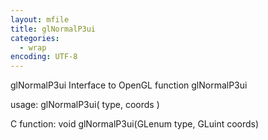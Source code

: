 ```yaml
---
layout: mfile
title: glNormalP3ui
categories:
  - wrap
encoding: UTF-8
---
```


glNormalP3ui  Interface to OpenGL function glNormalP3ui

usage:  glNormalP3ui( type, coords )

C function:  void glNormalP3ui(GLenum type, GLuint coords)